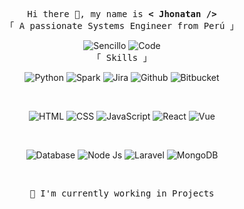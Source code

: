 <p align="center">
  <samp>
    Hi there 👋, my name is <b> < Jhonatan /> </b>
    <br>
    「 A passionate Systems Engineer from Perú 」
  </samp>
</p>

<p align="center">
  <img alt="Sencillo" src="https://img.shields.io/badge/-Sencillo-f8cd50?style=flat-square&logo=Plex&logoColor=white">
  <img alt="Code" src="https://img.shields.io/badge/-Code-000000?style=flat-square&logo=Plex&logoColor=white">
  <br>
  <samp>
     「 Skills 」
  </samp>
  <br>
</p>

<p align="center">
    <img alt="Python" src="https://img.shields.io/badge/-Python-3776AB?style=flat-square&logo=Python&logoColor=white">
    <img alt="Spark" src="https://img.shields.io/badge/-Spark-important?style=flat-square&logo=apachespark&logoColor=white">
    <img alt="Jira" src="https://img.shields.io/badge/-Jira-0146b3?style=flat-square&logo=Jira&logoColor=white">
    <img alt="Github" src="https://img.shields.io/badge/-Github-f5f5f5?style=flat-square&logo=Github&logoColor=black">
    <img alt="Bitbucket" src="https://img.shields.io/badge/-Bitbucket-0055CC?style=flat-square&logo=Bitbucket&logoColor=white">
</p>
<br>
  
<p align="center">
    <img alt="HTML" src="https://img.shields.io/badge/-HTML-E34F26?style=flat-square&logo=HTML5&logoColor=white">
    <img alt="CSS" src="https://img.shields.io/badge/-CSS-1572B6?style=flat-square&logo=CSS3&logoColor=white">
    <img alt="JavaScript" src="https://img.shields.io/badge/-JavaScript-F7DF1E?style=flat-square&logo=JavaScript&logoColor=white">
    <img alt="React" src="https://img.shields.io/badge/-React-61dbfb?style=flat-square&logo=react&logoColor=white">
    <img alt="Vue" src="https://img.shields.io/badge/-Vue-41B883?style=flat-square&logo=Vuedotjs&logoColor=white">
</p>
<br>

<p align="center">
    <img alt="Database" src="https://img.shields.io/badge/-DataBase-34567C?style=flat-square&logo=adminer&logoColor=white">
    <img alt="Node Js" src="https://img.shields.io/badge/-Node-339933?style=flat-square&logo=nodedotjs&logoColor=white">
    <img alt="Laravel" src="https://img.shields.io/badge/-Laravel-FF2d20?style=flat-square&logo=laravel&logoColor=white">
    <img alt="MongoDB" src="https://img.shields.io/badge/-MongoDB-47A248?style=flat-square&logo=mongodb&logoColor=white">
</p>
<br>

<p align="center">
  <samp>
     🔭 I'm currently working in Projects
  </samp>
</p>
 <!-- https://simpleicons.org (Icons)-->
